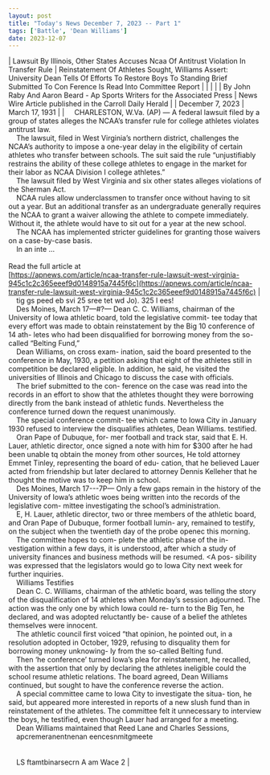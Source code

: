 ```yaml
---
layout: post
title: "Today's News December 7, 2023 -- Part 1"
tags: ['Battle', 'Dean Williams']
date: 2023-12-07
---
```


| Lawsuit By Illinois, Other States Accuses Ncaa Of Antitrust Violation In Transfer Rule | Reinstatement Of Athletes Sought, Williams Assert:   University Dean Tells Of Efforts To Restore Boys To Standing   Brief Submitted To Con Ference Is Read Into Committee Report |
|  |  |
| By John Raby And Aaron Beard - Ap Sports Writers for the Associated Press | News Wire Article published in the Carroll Daily Herald |
| December 7, 2023 | March 17, 1931 |
| &nbsp;&nbsp;&nbsp;&nbsp;CHARLESTON, W.Va. (AP) — A federal lawsuit filed by a group of states alleges the NCAA’s transfer rule for college athletes violates antitrust law.<br>&nbsp;&nbsp;&nbsp;&nbsp;The lawsuit, filed in West Virginia’s northern district, challenges the NCAA’s authority to impose a one-year delay in the eligibility of certain athletes who transfer between schools. The suit said the rule “unjustifiably restrains the ability of these college athletes to engage in the market for their labor as NCAA Division I college athletes.”<br>&nbsp;&nbsp;&nbsp;&nbsp;The lawsuit filed by West Virginia and six other states alleges violations of the Sherman Act.<br>&nbsp;&nbsp;&nbsp;&nbsp;NCAA rules allow underclassmen to transfer once without having to sit out a year. But an additional transfer as an undergraduate generally requires the NCAA to grant a waiver allowing the athlete to compete immediately. Without it, the athlete would have to sit out for a year at the new school.<br>&nbsp;&nbsp;&nbsp;&nbsp;The NCAA has implemented stricter guidelines for granting those waivers on a case-by-case basis.<br>&nbsp;&nbsp;&nbsp;&nbsp;In an inte ...<br><br>Read the full article at<br>[https://apnews.com/article/ncaa-transfer-rule-lawsuit-west-virginia-945c1c2c365eeef9d0148915a7445f6c](https://apnews.com/article/ncaa-transfer-rule-lawsuit-west-virginia-945c1c2c365eeef9d0148915a7445f6c) | &nbsp;&nbsp;&nbsp;&nbsp;tig gs peed eb svi 25   sree tet wd Jo). 325 l ees!<br>&nbsp;&nbsp;&nbsp;&nbsp;Des Moines, March 17—#?— Dean C. C. Williams, chairman of the University of Iowa athletic board, told the legislative commit- tee today that every effort was made to obtain reinstatement by the Big 10 conference of 14 ath- letes who had been disqualified for borrowing money from the so- called “Belting Fund,”<br>&nbsp;&nbsp;&nbsp;&nbsp;Dean Williams, on cross exam- ination, said the board presented to the conference in May, 1930, a petition asking that eight of the athletes still in competition be declared eligible. In addition, he said, he visited the universities of Illinois and Chicago to discuss the case with officials.<br>&nbsp;&nbsp;&nbsp;&nbsp;The brief submitted to the con- ference on the case was read into the records in an effort to show that the athletes thought they were borrowing directly from the bank instead of athletic funds. Nevertheless the conference turned down the request unanimously.<br>&nbsp;&nbsp;&nbsp;&nbsp;The special conference commit- tee which came to Iowa City in January 1930 refused to interview the disqualifies athletes, Dean Williams. testified.<br>&nbsp;&nbsp;&nbsp;&nbsp;Oran Pape of Dubuque, for- mer football and track star, said that E. H. Lauer, athletic director, once signed a note with him for $300 after he had been unable tq obtain the money from other sources, He told attorney Emmet Tinley, representing the board of edu- cation, that he believed Lauer acted from friendship but later declared to attorney Dennis Kelleher that he thought the motive was to keep him in school.<br>&nbsp;&nbsp;&nbsp;&nbsp;Des Moines, March 17---7P— Only a few gaps remain in the history of the University of Iowa’s athletic woes being written into the records of the legislative com- mittee investigating the school’s administration.<br>&nbsp;&nbsp;&nbsp;&nbsp;E, H. Lauer, athletic director, two or three members of the athletic board, and Oran Pape of Dubuque, former football lumin- ary, remained to testify, on the subject when the twentieth day of the probe openec this morning.<br>&nbsp;&nbsp;&nbsp;&nbsp;The committee hopes to com- plete the athletic phase of the in- vestigation within a few days, it is understood, after which a study of university finances and business methods will be resumed. <A pos- sibility was expressed that the legislators would go to Iowa City next week for further inquiries.<br>&nbsp;&nbsp;&nbsp;&nbsp;Williams Testifies<br>&nbsp;&nbsp;&nbsp;&nbsp;Dean C. C. Williams, chairman of the athletic board, was telling the story of the disqualification of 14 athletes when Monday’s session adjourned. The action was the only one by which Iowa could re- turn to the Big Ten, he declared, and was adopted reluctantly be- cause of a belief the athletes themselves were innocent.<br>&nbsp;&nbsp;&nbsp;&nbsp;The athletic council first voiced “that opinion, he pointed out, in a resolution adopted in October, 1929, refusing to disquality them for borrowing money unknowing- ly from the so-called Belting fund.<br>&nbsp;&nbsp;&nbsp;&nbsp;Then ‘he conference’ turned Iowa’s plea for reinstatement, he recalled, with the assertion that only by declaring the athletes ineligible could the school resume athletic relations. The board agreed, Dean Williams continued, but sought to have the conference reverse the action.  <br>&nbsp;&nbsp;&nbsp;&nbsp;A special committee came to Iowa City to investigate the situa- tion, he said, but appeared more interested in reports of a new slush fund than in reinstatement of the athletes. The committee felt it unnecessary to interview the boys, he testified, even though Lauer had arranged for a meeting.<br>&nbsp;&nbsp;&nbsp;&nbsp;Dean Williams maintained that Reed Lane and Charles Sessions,<br>&nbsp;&nbsp;&nbsp;&nbsp;apcremeranentnenan eencesnmitgmeete<br>&nbsp;&nbsp;&nbsp;&nbsp; <br>&nbsp;&nbsp;&nbsp;&nbsp; <br>&nbsp;&nbsp;&nbsp;&nbsp;LS ftamtbinarsecrn A am Wace 2  |